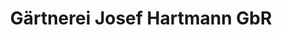 ---
title: "Gärtnerei Josef Hartmann GbR"
url: /duellstadt/gaertnerei-josef-hartmann-gbr/
shop: Garten-Center
---